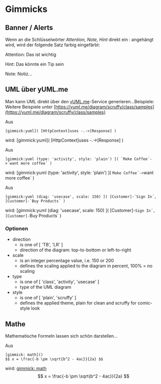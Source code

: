 # Gimmicks

## Banner / Alerts

Wenn an die Schlüsselwörter _Attention, Note, Hint_ direkt ein : angehängt wird, wird der folgende Satz farbig eingefärbt:

Attention: Das ist wichtig

Hint: Das könnte ein Tip sein

Note: Notiz...

## UML über yUML.me

Man kann UML direkt über den [yUML.me](yUML.me)-Service generieren...Beispiele:
Weitere Beispiele unter [https://yuml.me/diagram/scruffy/class/samples](https://yuml.me/diagram/scruffy/class/samples)

Aus
```
[gimmick:yuml]( [HttpContext]uses -.->[Response] )
```
wird:
[gimmick:yuml]( [HttpContext]uses -.->[Response] )

Aus
```
[gimmick:yuml (type: 'activity', style: 'plain') ]( `Make Coffee´->`want more coffee´ )
```
wird:
[gimmick:yuml (type: 'activity', style: 'plain') ]( `Make Coffee´->`want more coffee´ )

Aus
```
[gimmick:yuml (diag: 'usecase', scale: 150) ]( [Customer]-`Sign In´, [Customer]-`Buy Products´ )
```
wird:
[gimmick:yuml (diag: 'usecase', scale: 150) ]( [Customer]-`Sign In´, [Customer]-`Buy Products´ )


### Optionen

* direction
  * is one of [ 'TB', 'LR' ]
  * direction of the diagram: top-to-bottom or left-to-right
* scale
  * is an integer percentage value, i.e. 150 or 200
  * defines the scaling applied to the diagram in percent, 100% = no scaling
* type
  * is one of [ 'class', 'activity', 'usecase' ]
  * type of the UML diagram
* style
  * is one of [ 'plain', 'scruffy' ]
  * defines the applied theme, plain for clean and scruffy for comic-style look

## Mathe

Mathematische Formeln lassen sich schön darstellen...

Aus
```
[gimmick: math]()
$$ x = \frac{-b \pm \sqrt{b^2 - 4ac}}{2a} $$
```
wird:
[gimmick: math]()
$$ x = \frac{-b \pm \sqrt{b^2 - 4ac}}{2a} $$
